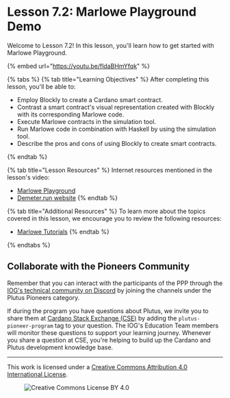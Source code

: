 # Lesson 7.2: Marlowe Playground Demo

Welcome to Lesson 7.2! In this lesson, you'll learn how to get started with Marlowe Playground.

{% embed url="https://youtu.be/fldaBHmYfqk" %}

{% tabs %}
{% tab title="Learning Objectives" %}
After completing this lesson, you'll be able to:

* Employ Blockly to create a Cardano smart contract.
* Contrast a smart contract's visual representation created with Blockly with its corresponding Marlowe code.
* Execute Marlowe contracts in the simulation tool.
* Run Marlowe code in combination with Haskell by using the simulation tool.
* Describe the pros and cons of using Blockly to create smart contracts.

{% endtab %}

{% tab title="Lesson Resources" %}
Internet resources mentioned in the lesson's video:

* [Marlowe Playground](https://play.marlowe-finance.io/)
* [Demeter.run website](https://demeter.run/)
{% endtab %}

{% tab title="Additional Resources" %}
To learn more about the topics covered in this lesson, we encourage you to review the following resources:

* [Marlowe Tutorials](https://play.marlowe-finance.io/doc/marlowe/tutorials/index.html)
{% endtab %}

{% endtabs %}

## Collaborate with the Pioneers Community

Remember that you can interact with the participants of the PPP through the [IOG's technical community on Discord](https://discord.gg/inputoutput) by joining the channels under the Plutus Pioneers category.

If during the program you have questions about Plutus, we invite you to share them at [Cardano Stack Exchange (CSE)](https://cardano.stackexchange.com/) by adding the `plutus-pioneer-program` tag to your question. The IOG's Education Team members will monitor these questions to support your learning journey. Whenever you share a question at CSE, you're helping to build up the Cardano and Plutus development knowledge base.

---

This work is licensed under a [Creative Commons Attribution 4.0 International License](http://creativecommons.org/licenses/by/4.0/).

<figure><img src="https://i.creativecommons.org/l/by/4.0/88x31.png" alt="Creative Commons License BY 4.0"></figure>